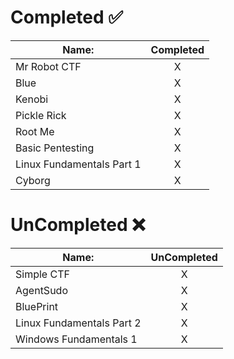 # Completed ✅
| Name:   |      Completed      | 
|----------|:-------------:|
| Mr Robot CTF |  X 
| Blue |   X   | 
| Kenobi | X | 
| Pickle Rick | X |
| Root Me | X |
| Basic Pentesting | X |
| Linux Fundamentals Part 1 | X |
| Cyborg | X |

# UnCompleted ❌
| Name:   |      UnCompleted      | 
|----------|:-------------:|
| Simple CTF |  X 
| AgentSudo |   X   | 
| BluePrint | X | 
|Linux Fundamentals Part 2 | X |
| Windows Fundamentals 1 | X |
